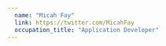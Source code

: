 ```yaml
---
  name: "Micah Fay"
  link: https://twitter.com/MicahFay
  occupation_title: "Application Developer"
---
```

